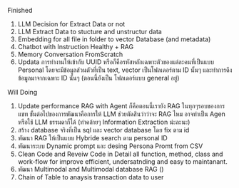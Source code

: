 Finished
1. LLM Decision for Extract Data or not 
2. LLM Extract Data to stucture and unstructur data
3. Embedding for all file in folder to vector Database (and metadata)
4. Chatbot with Instruction Healthy + RAG 
5. Memory Conversation FromScratch 
6. Updata การทำงานให้เข้ากับ UUID หรือก็คือรหัสหลักเฉพาะตัวของแต่ละคนที่เป็นแบบ Personal โดยจะมีข้อมูลส่วนตัวที่เป็น text, vector เป็นโฟลเดอร์ตาม ID นั้นๆ และทำการดึงข้อมูลมาจากเฉพาะ ID นั้นๆ (ตอนนี้ยังเป็น โฟลเดอร์แบบ general อยู่)

Will Doing
1. Update performance RAG with Agent ก็คือตอนนี้เรายัง RAG ในทุกๆรอบของการแชท ขั้นต่อไปของการพัฒนาคือการให้ LLM ช่วยตัดสินว่าว่าจะ RAG ไหม อาจทำเป็น Agen หรือใช้ LLM ธรรมดาก็ได้ (ท่าคล้ายๆ Information Extraction น่ะละนะ)
2. สร้าง database จริงที่เป็น sql และ vector database โดย fix ตาม id 
3. พัฒนา RAG ให้เป็นแบบ Hybride search ตาม personal ID 
4. พัฒนาระบบ Dynamic prompt และ desing Persona Promt from CSV
5. Clean Code and Reveiw Code in Detail all function, method, class and work-flow for improve efficient, undersatnding and easy to maintanant.
6. พัฒนา Multimodal and Multimodal database RAG ()
7. Chain of Table to anaysis transaction data to user 
